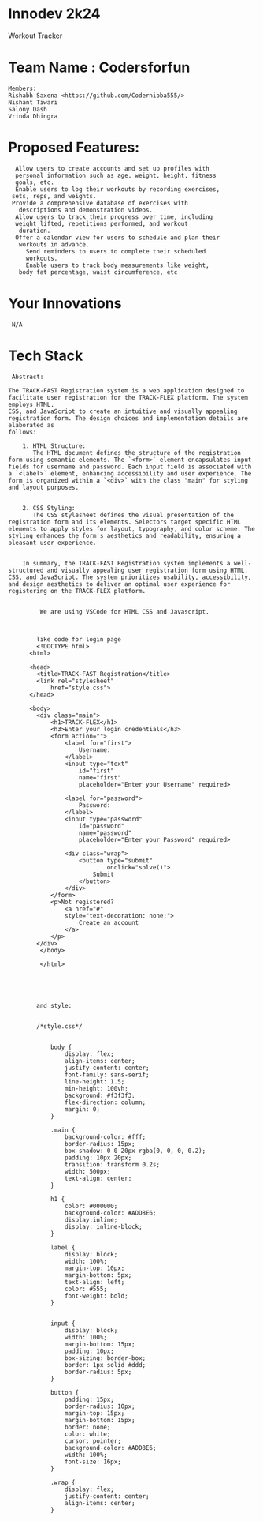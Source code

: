 # Innodev 2k24
Workout Tracker
 # Team Name : Codersforfun
    Members:
    Rishabh Saxena <https://github.com/Codernibba555/>
    Nishant Tiwari
    Salony Dash
    Vrinda Dhingra
# Proposed Features:
      Allow users to create accounts and set up profiles with
      personal information such as age, weight, height, fitness
      goals, etc.
      Enable users to log their workouts by recording exercises,
     sets, reps, and weights.
     Provide a comprehensive database of exercises with
       descriptions and demonstration videos.
      Allow users to track their progress over time, including
      weight lifted, repetitions performed, and workout
       duration.
      Offer a calendar view for users to schedule and plan their
       workouts in advance.
         Send reminders to users to complete their scheduled
         workouts.
         Enable users to track body measurements like weight,
       body fat percentage, waist circumference, etc
# Your Innovations
     N/A
# Tech Stack
     Abstract:

    The TRACK-FAST Registration system is a web application designed to facilitate user registration for the TRACK-FLEX platform. The system employs HTML, 
    CSS, and JavaScript to create an intuitive and visually appealing registration form. The design choices and implementation details are elaborated as 
    follows:

        1. HTML Structure:
           The HTML document defines the structure of the registration form using semantic elements. The `<form>` element encapsulates input fields for username and password. Each input field is associated with a `<label>` element, enhancing accessibility and user experience. The form is organized within a `<div>` with the class "main" for styling and layout purposes.
        
      
        2. CSS Styling:
           The CSS stylesheet defines the visual presentation of the registration form and its elements. Selectors target specific HTML elements to apply styles for layout, typography, and color scheme. The styling enhances the form's aesthetics and readability, ensuring a pleasant user experience.
        
        
        In summary, the TRACK-FAST Registration system implements a well-structured and visually appealing user registration form using HTML, CSS, and JavaScript. The system prioritizes usability, accessibility, and design aesthetics to deliver an optimal user experience for registering on the TRACK-FLEX platform.


             We are using VSCode for HTML CSS and Javascript.



            like code for login page
            <!DOCTYPE html>
          <html>
          
          <head>
          	<title>TRACK-FAST Registration</title>
          	<link rel="stylesheet"
          		href="style.css">
          </head>
          
          <body>
          	<div class="main">
          		<h1>TRACK-FLEX</h1>
          		<h3>Enter your login credentials</h3>
          		<form action="">
          			<label for="first">
          				Username:
          			</label>
          			<input type="text"
          				id="first"
          				name="first"
          				placeholder="Enter your Username" required>
          
          			<label for="password">
          				Password:
          			</label>
          			<input type="password"
          				id="password"
          				name="password"
          				placeholder="Enter your Password" required>
          
          			<div class="wrap">
          				<button type="submit"
          						onclick="solve()">
          					Submit
          				</button>
          			</div>
          		</form>
          		<p>Not registered? 
          			<a href="#"
          			style="text-decoration: none;">
          				Create an account
          			</a>
          		</p>
          	</div>
             </body>
          
             </html>





            and style:


            /*style.css*/


                body {
                	display: flex;
                	align-items: center;
                	justify-content: center;
                	font-family: sans-serif;
                	line-height: 1.5;
                	min-height: 100vh;
                	background: #f3f3f3;
                	flex-direction: column;
                	margin: 0;
                }
                
                .main {
                	background-color: #fff;
                	border-radius: 15px;
                	box-shadow: 0 0 20px rgba(0, 0, 0, 0.2);
                	padding: 10px 20px;
                	transition: transform 0.2s;
                	width: 500px;
                	text-align: center;
                }
                
                h1 {
                	color: #000000;
                	background-color: #ADD8E6;
                	display:inline;
                	display: inline-block;
                }
                
                label {
                	display: block;
                	width: 100%;
                	margin-top: 10px;
                	margin-bottom: 5px;
                	text-align: left;
                	color: #555;
                	font-weight: bold;
                }
                
                
                input {
                	display: block;
                	width: 100%;
                	margin-bottom: 15px;
                	padding: 10px;
                	box-sizing: border-box;
                	border: 1px solid #ddd;
                	border-radius: 5px;
                }
                
                button {
                	padding: 15px;
                	border-radius: 10px;
                	margin-top: 15px;
                	margin-bottom: 15px;
                	border: none;
                	color: white;
                	cursor: pointer;
                	background-color: #ADD8E6;
                	width: 100%;
                	font-size: 16px;
                }
                
                .wrap {
                	display: flex;
                	justify-content: center;
                	align-items: center;
                }
